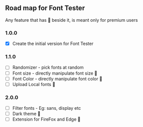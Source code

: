 ## Road map for Font Tester

Any feature that has 👑 beside it, is meant only for premium users

### 1.0.0
- [x] Create the initial version for Font Tester 

### 1.1.0
- [ ] Randomizer - pick fonts at random 
- [ ] Font size - directly manipulate font size 👑
- [ ] Font Color - directly manipulate font color 👑
- [ ] Upload Local fonts 👑
  
### 2.0.0
- [ ] Filter fonts - Eg: sans, display etc 
- [ ] Dark theme 👑
- [ ] Extension for FireFox and Edge 👑
